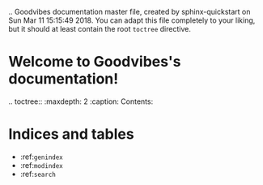.. Goodvibes documentation master file, created by
   sphinx-quickstart on Sun Mar 11 15:15:49 2018.
   You can adapt this file completely to your liking, but it should at least
   contain the root `toctree` directive.

Welcome to Goodvibes's documentation!
=====================================

.. toctree::
   :maxdepth: 2
   :caption: Contents:



Indices and tables
==================

* :ref:`genindex`
* :ref:`modindex`
* :ref:`search`
